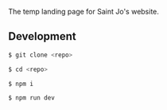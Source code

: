 The temp landing page for Saint Jo's website.

## Development

```bash
$ git clone <repo>
```

```bash
$ cd <repo>
```

```bash
$ npm i
```

```bash
$ npm run dev
```
